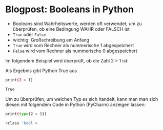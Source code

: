 # Blogpost: Booleans in Python

- Booleans sind Wahrheitswerte, werden oft verwendet, um zu überprüfen, ob eine Bedingung WAHR oder FALSCH ist
- `True` oder `False`
- wichtig: Großschreibung am Anfang
- `True` wird vom Rechner als nummerische 1 abgespeichert
- `False` wird vom Rechner als nummerische 0 abgespeichert

Im folgendem Beispiel wird überprüft, ob die Zahl 2 > 1 ist: 

Als Ergebnis gibt Python True aus

```bash
print(2 > 1)

True
```
Um zu überprüfen, um welchen Typ es sich handelt, kann man man sich diesen mit folgendem Code in Python (PyCharm) anzeigen lassen:

```bash
print(type(2 > 1))

<class 'bool'>
```

